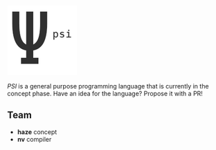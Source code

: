 
![PSI](img/small-logo.png)

*PSI* is a general purpose programming language that is currently in the concept phase.
Have an idea for the language? Propose it with a PR!

## Team
- **haze** concept
- **nv** compiler
